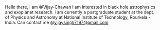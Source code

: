  Hello there, I am @Vijay-Chawan
 I am interested in black hole astrophysics and exoplanet research.
 I am currently a postgraduate student at the dept. of Physics and Astronomy at National Institute of Technology, Rourkela - India.
 Can contact me @vijaysingh7197@gmail.com

<!---
Vijay-Chawan/Vijay-Chawan is a ✨ special ✨ repository because its `README.md` (this file) appears on your GitHub profile.
You can click the Preview link to take a look at your changes.
--->
